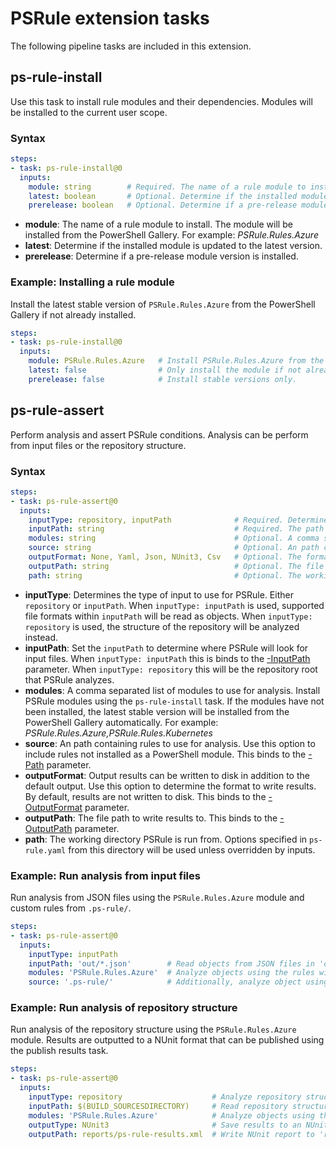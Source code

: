 # PSRule extension tasks

The following pipeline tasks are included in this extension.

## ps-rule-install

Use this task to install rule modules and their dependencies.
Modules will be installed to the current user scope.

### Syntax

```yaml
steps:
- task: ps-rule-install@0
  inputs:
    module: string        # Required. The name of a rule module to install.
    latest: boolean       # Optional. Determine if the installed module is updated to the latest version.
    prerelease: boolean   # Optional. Determine if a pre-release module version is installed.
```

- **module**: The name of a rule module to install.
The module will be installed from the PowerShell Gallery.
For example: _PSRule.Rules.Azure_
- **latest**: Determine if the installed module is updated to the latest version.
- **prerelease**: Determine if a pre-release module version is installed.

### Example: Installing a rule module

Install the latest stable version of `PSRule.Rules.Azure` from the PowerShell Gallery if not already installed.

```yaml
steps:
- task: ps-rule-install@0
  inputs:
    module: PSRule.Rules.Azure   # Install PSRule.Rules.Azure from the PowerShell Gallery.
    latest: false                # Only install the module if not already installed.
    prerelease: false            # Install stable versions only.
```

## ps-rule-assert

Perform analysis and assert PSRule conditions.
Analysis can be perform from input files or the repository structure.

### Syntax

```yaml
steps:
- task: ps-rule-assert@0
  inputs:
    inputType: repository, inputPath              # Required. Determines the type of input to use for PSRule.
    inputPath: string                             # Required. The path PSRule will look for files to validate.
    modules: string                               # Optional. A comma separated list of modules to use for analysis.
    source: string                                # Optional. An path containing rules to use for analysis.
    outputFormat: None, Yaml, Json, NUnit3, Csv   # Optional. The format to use when writing results to disk.
    outputPath: string                            # Optional. The file path to write results to.
    path: string                                  # Optional. The working directory PSRule is run from.
```

- **inputType**: Determines the type of input to use for PSRule.
Either `repository` or `inputPath`.
When `inputType: inputPath` is used, supported file formats within `inputPath` will be read as objects.
When `inputType: repository` is used, the structure of the repository will be analyzed instead.
- **inputPath**: Set the `inputPath` to determine where PSRule will look for input files.
When `inputType: inputPath` this is binds to the [-InputPath](https://microsoft.github.io/PSRule/commands/PSRule/en-US/Assert-PSRule.html#-inputpath) parameter.
When `inputType: repository` this will be the repository root that PSRule analyzes.
- **modules**: A comma separated list of modules to use for analysis.
Install PSRule modules using the `ps-rule-install` task.
If the modules have not been installed,
the latest stable version will be installed from the PowerShell Gallery automatically.
For example: _PSRule.Rules.Azure,PSRule.Rules.Kubernetes_
- **source**: An path containing rules to use for analysis.
Use this option to include rules not installed as a PowerShell module.
This binds to the [-Path](https://microsoft.github.io/PSRule/commands/PSRule/en-US/Assert-PSRule.html#-path) parameter.
- **outputFormat**: Output results can be written to disk in addition to the default output.
Use this option to determine the format to write results.
By default, results are not written to disk.
This binds to the [-OutputFormat](https://microsoft.github.io/PSRule/commands/PSRule/en-US/Assert-PSRule.html#-outputformat) parameter.
- **outputPath**: The file path to write results to.
This binds to the [-OutputPath](https://microsoft.github.io/PSRule/commands/PSRule/en-US/Assert-PSRule.html#-outputpath) parameter.
- **path**: The working directory PSRule is run from.
Options specified in `ps-rule.yaml` from this directory will be used unless overridden by inputs.

### Example: Run analysis from input files

Run analysis from JSON files using the `PSRule.Rules.Azure` module and custom rules from `.ps-rule/`.

```yaml
steps:
- task: ps-rule-assert@0
  inputs:
    inputType: inputPath
    inputPath: 'out/*.json'        # Read objects from JSON files in 'out/'.
    modules: 'PSRule.Rules.Azure'  # Analyze objects using the rules within the PSRule.Rules.Azure PowerShell module.
    source: '.ps-rule/'            # Additionally, analyze object using custom rules from '.ps-rule/'.
```

### Example: Run analysis of repository structure

Run analysis of the repository structure using the `PSRule.Rules.Azure` module.
Results are outputted to a NUnit format that can be published using the publish results task.

```yaml
steps:
- task: ps-rule-assert@0
  inputs:
    inputType: repository                    # Analyze repository structure.
    inputPath: $(BUILD_SOURCESDIRECTORY)     # Read repository structure from the default source path.
    modules: 'PSRule.Rules.Azure'            # Analyze objects using the rules within the PSRule.Rules.Azure PowerShell module.
    outputType: NUnit3                       # Save results to an NUnit report
    outputPath: reports/ps-rule-results.xml  # Write NUnit report to 'reports/ps-rule-results.xml'.
```
